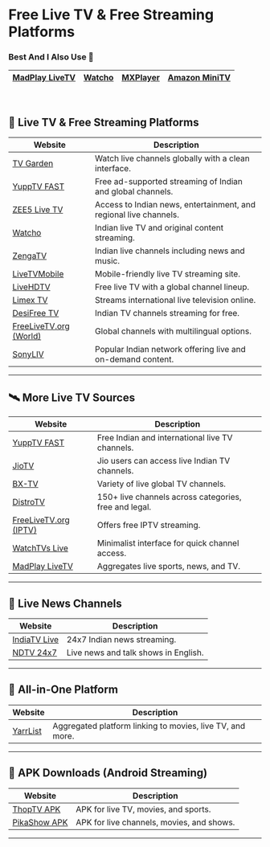 # Free Live TV & Free Streaming Platforms

### Best And I Also Use 💖

| **[MadPlay LiveTV](https://madplay.site/livetv)**      | **[Watcho](https://www.watcho.com/)**  |    **[MXPlayer](https://www.mxplayer.in/)**      | **[Amazon MiniTV](https://www.amazon.in/minitv)**  |  
|-------------------|------------------|-------------------|------------------|
<br>



## **📡 Live TV & Free Streaming Platforms**

| Website | Description |
|--------|-------------|
| [TV Garden](https://tv.garden/) | Watch live channels globally with a clean interface. |
| [YuppTV FAST](https://www.yupptv.com/fast-tv) | Free ad-supported streaming of Indian and global channels. |
| [ZEE5 Live TV](https://www.zee5.com/live-tv) | Access to Indian news, entertainment, and regional live channels. |
| [Watcho](https://www.watcho.com/) | Indian live TV and original content streaming. |
| [ZengaTV](https://www.zengatv.com/) | Indian live channels including news and music. |
| [LiveTVMobile](https://livetvmobile.org/) | Mobile-friendly live TV streaming site. |
| [LiveHDTV](https://www.livehdtv.com/) | Free live TV with a global channel lineup. |
| [Limex TV](https://limex.tv/) | Streams international live television online. |
| [DesiFree TV](https://www.desifree.tv/) | Indian TV channels streaming for free. |
| [FreeLiveTV.org (World)](https://www.freelivetv.org/watch-world-tv-channels-online-free/) | Global channels with multilingual options. |
| [SonyLIV](https://www.sonyliv.com/) | Popular Indian network offering live and on-demand content. |

---

## **🛰️ More Live TV Sources**

| Website | Description |
|--------|-------------|
| [YuppTV FAST](https://www.yupptv.com/fast-tv) | Free Indian and international live TV channels. |
| [JioTV](https://www.jiotv.com/) | Jio users can access live Indian TV channels. |
| [BX-TV](https://bx-tv.com/) | Variety of live global TV channels. |
| [DistroTV](https://www.distro.tv/live/) | 150+ live channels across categories, free and legal. |
| [FreeLiveTV.org (IPTV)](https://www.freelivetv.org/free-live-iptv/) | Offers free IPTV streaming. |
| [WatchTVs Live](https://watchtvs.live/) | Minimalist interface for quick channel access. |
| [MadPlay LiveTV](https://madplay.site/livetv) | Aggregates live sports, news, and TV. |

---

## **📰 Live News Channels**

| Website | Description |
|--------|-------------|
| [IndiaTV Live](https://www.indiatv.in/livetv) | 24x7 Indian news streaming. |
| [NDTV 24x7](https://www.ndtv.com/livetv-ndtv24x7) | Live news and talk shows in English. |

---

## **🧩 All-in-One Platform**

| Website | Description |
|--------|-------------|
| [YarrList](https://yarrlist.xyz/) | Aggregated platform linking to movies, live TV, and more. |

---

## **📱 APK Downloads (Android Streaming)**

| Website | Description |
|--------|-------------|
| [ThopTV APK](https://thoptv.io/) | APK for live TV, movies, and sports. |
| [PikaShow APK](https://pikashow.su/download-thoptv/) | APK for live channels, movies, and shows. |

---
